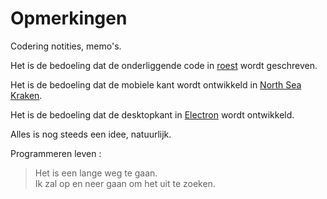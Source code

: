 # Opmerkingen

Codering notities, memo's.

Het is de bedoeling dat de onderliggende code in [roest](https://www.rust-lang.org) wordt geschreven.

Het is de bedoeling dat de mobiele kant wordt ontwikkeld in [North Sea Kraken](https://openkraken.com).

Het is de bedoeling dat de desktopkant in [Electron](https://www.electronjs.org) wordt ontwikkeld.

Alles is nog steeds een idee, natuurlijk.

Programmeren leven :

> Het is een lange weg te gaan.  
> Ik zal op en neer gaan om het uit te zoeken.
